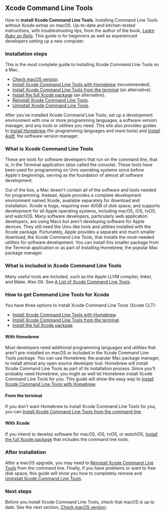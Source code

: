 ## Xcode Command Line Tools

How to **install Xcode Command Line Tools**. Installing Command Line Tools without Xcode extras on macOS. Up-to-date and kitchen-tested instructions, with troubleshooting tips, from the author of the book, _[Learn Ruby on Rails](https://learn-rails.com/)_. This guide is for beginners as well as experienced developers setting up a new computer.

### Installation steps

 This is the most complete guide to installing Xcode Command Line Tools on a Mac.
- [Check macOS version](/commandlinetools/1.html).
- [Install Xcode Command Line Tools with Homebrew](/commandlinetools/2.html) (recommended).
- [Install Xcode Command Line Tools from the terminal](/commandlinetools/3.html) (an alternative).
- [Install the full Xcode package](/commandlinetools/4.html) (an alternative).
- [Reinstall Xcode Command Line Tools](/commandlinetools/5.html).
- [Uninstall Xcode Command Line Tools](/commandlinetools/6.html).

After you've installed Xcode Command Line Tools, set up a development environment with one or more programming languages, a software version manager, and any tools or utilities you need. This site also provides guides to [Install Homebrew](/homebrew/index.html) (for programming languages and more tools) and [Install Asdf](/asdf/index.html), the software version manager.

### What is Xcode Command Line Tools

These are tools for software developers that run on the command line, that is, in the Terminal application (also called the console). These tools have been used for programming on Unix operating systems since before Apple's beginnings, serving as the foundation of almost all software development.

Out of the box, a Mac doesn't contain all of the software and tools needed for programming. Instead, Apple provides a complete development environment named Xcode, available separately for download and installation. Xcode is huge, requiring over 40GB of disk space, and supports development for all Apple operating systems, including macOS, iOS, tvOS, and watchOS. Many software developers, particularly web application developers, are using Macs but aren't developing software for Apple devices. They still need the Unix-like tools and utilities installed with the Xcode package. Fortunately, Apple provides a separate and much smaller download, the Xcode Command Line Tools, that installs the most-needed utilities for software development. You can install this smaller package from the Terminal application or as part of installing Homebrew, the popular Mac package manager.

### What is included in Xcode Command Line Tools

Many useful tools are included, such as the Apple LLVM compiler, linker, and Make. Also Git. See [A List of Xcode Command Line Tools](/commandlinetools/7.html).

### How to get Command Line Tools for Xcode

You have three options to install Xcode Command Line Tools (Xcode CLT):
- [Install Xcode Command Line Tools with Homebrew](/commandlinetools/2.html).
- [Install Xcode Command Line Tools from the terminal](/commandlinetools/3.html).
- [Install the full Xcode package](/commandlinetools/4.html).

#### With Homebrew

Most developers need additional programming languages and utilities that aren't pre-installed on macOS or included in the Xcode Command Line Tools package. You can use Homebrew, the popular Mac package manager, to install almost any open source developer tool. Homebrew will install Xcode Command Line Tools as part of its installation process. Since you'll probably need Homebrew, you might as well let Homebrew install Xcode Command Line Tools for you. This guide will show the easy way to [Install Xcode Command Line Tools with Homebrew](/commandlinetools/2.html).

#### From the terminal

If you don't want Homebrew to install Xcode Command Line Tools for you, you can [Install Xcode Command Line Tools from the command line](/commandlinetools/3.html).

#### With Xcode

If you intend to develop software for  macOS, iOS, tvOS, or watchOS, [Install the full Xcode package](/commandlinetools/4.html) that includes the command line tools.

### After installation

After a macOS upgrade, you may need to [Reinstall Xcode Command Line Tools](/commandlinetools/5.html) from the command line. Finally, if you have problems or want to free disk space, this guide will show you how to completely remove and [Uninstall Xcode Command Line Tools](/commandlinetools/6.html).

### Next steps

Before you install Xcode Command Line Tools, check that macOS is up to date. See the next section, [Check macOS version](/commandlinetools/1.html).
